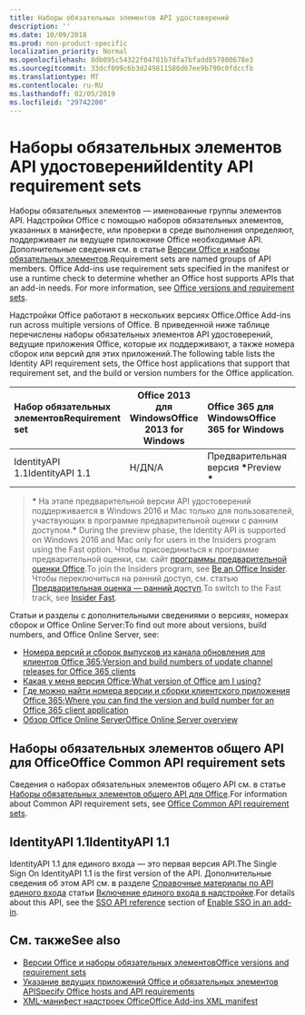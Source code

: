```yaml
---
title: Наборы обязательных элементов API удостоверений
description: ''
ms.date: 10/09/2018
ms.prod: non-product-specific
localization_priority: Normal
ms.openlocfilehash: 8db095c54322f04781b7dfa7bfadd857800678e3
ms.sourcegitcommit: 33dcf099c6b3d249811580d67ee9b790c0fdccfb
ms.translationtype: MT
ms.contentlocale: ru-RU
ms.lasthandoff: 02/05/2019
ms.locfileid: "29742200"
---
```

# <a name="identity-api-requirement-sets"></a><span data-ttu-id="c5b58-102">Наборы обязательных элементов API удостоверений</span><span class="sxs-lookup"><span data-stu-id="c5b58-102">Identity API requirement sets</span></span>

<span data-ttu-id="c5b58-p101">Наборы обязательных элементов — именованные группы элементов API. Надстройки Office с помощью наборов обязательных элементов, указанных в манифесте, или проверки в среде выполнения определяют, поддерживает ли ведущее приложение Office необходимые API. Дополнительные сведения см. в статье [Версии Office и наборы обязательных элементов](https://docs.microsoft.com/office/dev/add-ins/develop/office-versions-and-requirement-sets).</span><span class="sxs-lookup"><span data-stu-id="c5b58-p101">Requirement sets are named groups of API members. Office Add-ins use requirement sets specified in the manifest or use a runtime check to determine whether an Office host supports APIs that an add-in needs. For more information, see [Office versions and requirement sets](https://docs.microsoft.com/office/dev/add-ins/develop/office-versions-and-requirement-sets).</span></span>

<span data-ttu-id="c5b58-106">Надстройки Office работают в нескольких версиях Office.</span><span class="sxs-lookup"><span data-stu-id="c5b58-106">Office Add-ins run across multiple versions of Office.</span></span> <span data-ttu-id="c5b58-107">В приведенной ниже таблице перечислены наборы обязательных элементов API удостоверений, ведущие приложения Office, которые их поддерживают, а также номера сборок или версий для этих приложений.</span><span class="sxs-lookup"><span data-stu-id="c5b58-107">The following table lists the Identity API requirement sets, the Office host applications that support that requirement set, and the build or version numbers for the Office application.</span></span>

|  <span data-ttu-id="c5b58-108">Набор обязательных элементов</span><span class="sxs-lookup"><span data-stu-id="c5b58-108">Requirement set</span></span>  | <span data-ttu-id="c5b58-109">Office 2013 для Windows</span><span class="sxs-lookup"><span data-stu-id="c5b58-109">Office 2013 for Windows</span></span> | <span data-ttu-id="c5b58-110">Office 365 для Windows</span><span class="sxs-lookup"><span data-stu-id="c5b58-110">Office 365 for Windows</span></span>   |  <span data-ttu-id="c5b58-111">Office 365 для iPad</span><span class="sxs-lookup"><span data-stu-id="c5b58-111">Office 365 for iPad</span></span>  |  <span data-ttu-id="c5b58-112">Office 365 для Mac</span><span class="sxs-lookup"><span data-stu-id="c5b58-112">Office 365 for Mac</span></span>  | <span data-ttu-id="c5b58-113">Office Online</span><span class="sxs-lookup"><span data-stu-id="c5b58-113">Office Online</span></span>  | <span data-ttu-id="c5b58-114">SharePoint Online</span><span class="sxs-lookup"><span data-stu-id="c5b58-114">SharePoint Online</span></span> | <span data-ttu-id="c5b58-115">OneDrive.com</span><span class="sxs-lookup"><span data-stu-id="c5b58-115">OneDrive.com</span></span> |<span data-ttu-id="c5b58-116">Outlook.com и Exchange Online</span><span class="sxs-lookup"><span data-stu-id="c5b58-116">Outlook.com & Exchange Online</span></span>|
|:-----|-----|:-----|:-----|:-----|:-----|:-----|:-----|:-----|
| <span data-ttu-id="c5b58-117">IdentityAPI 1.1</span><span class="sxs-lookup"><span data-stu-id="c5b58-117">IdentityAPI 1.1</span></span>  | <span data-ttu-id="c5b58-118">Н/Д</span><span class="sxs-lookup"><span data-stu-id="c5b58-118">N/A</span></span> | <span data-ttu-id="c5b58-119">Предварительная версия **&#42;**</span><span class="sxs-lookup"><span data-stu-id="c5b58-119">Preview **&#42;**</span></span> | <span data-ttu-id="c5b58-120">Скоро</span><span class="sxs-lookup"><span data-stu-id="c5b58-120">Coming soon</span></span> | <span data-ttu-id="c5b58-121">Предварительная версия **&#42;**</span><span class="sxs-lookup"><span data-stu-id="c5b58-121">Preview **&#42;**</span></span>| <span data-ttu-id="c5b58-122">Предварительная версия</span><span class="sxs-lookup"><span data-stu-id="c5b58-122">Preview</span></span> | <span data-ttu-id="c5b58-123">Предварительная версия</span><span class="sxs-lookup"><span data-stu-id="c5b58-123">Preview</span></span>| <span data-ttu-id="c5b58-124">Скоро</span><span class="sxs-lookup"><span data-stu-id="c5b58-124">Coming soon</span></span> | <span data-ttu-id="c5b58-125">Скоро</span><span class="sxs-lookup"><span data-stu-id="c5b58-125">Coming soon</span></span> |

> <span data-ttu-id="c5b58-126">**&#42;** На этапе предварительной версии API удостоверений поддерживается в Windows 2016 и Mac только для пользователей, участвующих в программе предварительной оценки с ранним доступом.</span><span class="sxs-lookup"><span data-stu-id="c5b58-126">**&#42;** During the preview phase, the Identity API is supported on Windows 2016 and Mac only for users in the Insiders program using the Fast option.</span></span> <span data-ttu-id="c5b58-127">Чтобы присоединиться к программе предварительной оценки, см. сайт [программы предварительной оценки Office](https://products.office.com/office-insider?tab=tab-1).</span><span class="sxs-lookup"><span data-stu-id="c5b58-127">To join the Insiders program, see [Be an Office Insider](https://products.office.com/office-insider?tab=tab-1).</span></span> <span data-ttu-id="c5b58-128">Чтобы переключиться на ранний доступ, см. статью [Предварительная оценка — ранний доступ](https://answers.microsoft.com/en-us/msoffice/forum/msoffice_officeinsider-mso_win10-msoinsider_reg/its-here-office-insider-fast-for-office-2016-on/dbe8e7bb-9523-44a4-948b-9436fedfd961).</span><span class="sxs-lookup"><span data-stu-id="c5b58-128">To switch to the Fast track, see [Insider Fast](https://answers.microsoft.com/en-us/msoffice/forum/msoffice_officeinsider-mso_win10-msoinsider_reg/its-here-office-insider-fast-for-office-2016-on/dbe8e7bb-9523-44a4-948b-9436fedfd961).</span></span>

<span data-ttu-id="c5b58-129">Статьи и разделы с дополнительными сведениями о версиях, номерах сборок и Office Online Server:</span><span class="sxs-lookup"><span data-stu-id="c5b58-129">To find out more about versions, build numbers, and Office Online Server, see:</span></span>

- <span data-ttu-id="c5b58-130">[Номера версий и сборок выпусков из канала обновления для клиентов Office 365](https://support.office.com/article/version-and-build-numbers-of-update-channel-releases-ae942449-1fca-4484-898b-a933ea23def7);</span><span class="sxs-lookup"><span data-stu-id="c5b58-130">[Version and build numbers of update channel releases for Office 365 clients](https://support.office.com/article/version-and-build-numbers-of-update-channel-releases-ae942449-1fca-4484-898b-a933ea23def7)</span></span>
- <span data-ttu-id="c5b58-131">[Какая у меня версия Office](https://support.office.com/article/What-version-of-Office-am-I-using-932788b8-a3ce-44bf-bb09-e334518b8b19);</span><span class="sxs-lookup"><span data-stu-id="c5b58-131">[What version of Office am I using?](https://support.office.com/article/What-version-of-Office-am-I-using-932788b8-a3ce-44bf-bb09-e334518b8b19)</span></span>
- <span data-ttu-id="c5b58-132">[Где можно найти номера версии и сборки клиентского приложения Office 365](https://support.office.com/article/version-and-build-numbers-of-update-channel-releases-ae942449-1fca-4484-898b-a933ea23def7);</span><span class="sxs-lookup"><span data-stu-id="c5b58-132">[Where you can find the version and build number for an Office 365 client application](https://support.office.com/article/version-and-build-numbers-of-update-channel-releases-ae942449-1fca-4484-898b-a933ea23def7)</span></span>
- [<span data-ttu-id="c5b58-133">Обзор Office Online Server</span><span class="sxs-lookup"><span data-stu-id="c5b58-133">Office Online Server overview</span></span>](https://docs.microsoft.com/officeonlineserver/office-online-server-overview)

## <a name="office-common-api-requirement-sets"></a><span data-ttu-id="c5b58-134">Наборы обязательных элементов общего API для Office</span><span class="sxs-lookup"><span data-stu-id="c5b58-134">Office Common API requirement sets</span></span>

<span data-ttu-id="c5b58-135">Сведения о наборах обязательных элементов общего API см. в статье [Наборы обязательных элементов общего API для Office](office-add-in-requirement-sets.md).</span><span class="sxs-lookup"><span data-stu-id="c5b58-135">For information about Common API requirement sets, see [Office Common API requirement sets](office-add-in-requirement-sets.md).</span></span>

## <a name="identityapi-11"></a><span data-ttu-id="c5b58-136">IdentityAPI 1.1</span><span class="sxs-lookup"><span data-stu-id="c5b58-136">IdentityAPI 1.1</span></span> 

<span data-ttu-id="c5b58-137">IdentityAPI 1.1 для единого входа — это первая версия API.</span><span class="sxs-lookup"><span data-stu-id="c5b58-137">The Single Sign On IdentityAPI 1.1 is the first version of the API.</span></span> <span data-ttu-id="c5b58-138">Дополнительные сведения об этом API см. в разделе [Справочные материалы по API единого входа](https://docs.microsoft.com/office/dev/add-ins/develop/sso-in-office-add-ins#sso-api-reference) статьи [Включение единого входа в надстройке](https://docs.microsoft.com/office/dev/add-ins/develop/sso-in-office-add-ins).</span><span class="sxs-lookup"><span data-stu-id="c5b58-138">For details about this API, see the [SSO API reference](https://docs.microsoft.com/office/dev/add-ins/develop/sso-in-office-add-ins#sso-api-reference) section of [Enable SSO in an add-in](https://docs.microsoft.com/office/dev/add-ins/develop/sso-in-office-add-ins).</span></span>

## <a name="see-also"></a><span data-ttu-id="c5b58-139">См. также</span><span class="sxs-lookup"><span data-stu-id="c5b58-139">See also</span></span>

- [<span data-ttu-id="c5b58-140">Версии Office и наборы обязательных элементов</span><span class="sxs-lookup"><span data-stu-id="c5b58-140">Office versions and requirement sets</span></span>](https://docs.microsoft.com/office/dev/add-ins/develop/office-versions-and-requirement-sets)
- [<span data-ttu-id="c5b58-141">Указание ведущих приложений Office и обязательных элементов API</span><span class="sxs-lookup"><span data-stu-id="c5b58-141">Specify Office hosts and API requirements</span></span>](https://docs.microsoft.com/office/dev/add-ins/develop/specify-office-hosts-and-api-requirements)
- [<span data-ttu-id="c5b58-142">XML-манифест надстроек Office</span><span class="sxs-lookup"><span data-stu-id="c5b58-142">Office Add-ins XML manifest</span></span>](https://docs.microsoft.com/office/dev/add-ins/develop/add-in-manifests)
